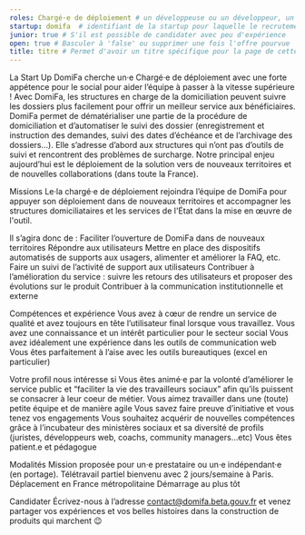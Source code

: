 ```yaml
---
roles: Chargé·e de déploiement # un développeuse ou un développeur, un ou une bizdev, un ou une coach et un développeur ou une développeuse, etc.
startup: domifa  # identifiant de la startup pour laquelle le recrutement est fait ; créer la startup si elle n'existe pas encore
junior: true # S'il est possible de candidater avec peu d'expérience
open: true # Basculer à 'false' ou supprimer une fois l'offre pourvue
title: titre # Permet d'avoir un titre spécifique pour la page de cette offre
---
```


La Start Up DomiFa cherche un·e Chargé·e de déploiement avec une forte appétence pour le social pour aider l’équipe à passer à la vitesse supérieure !
Avec DomiFa, les structures en charge de la domiciliation peuvent suivre les dossiers plus facilement pour offrir un meilleur service aux bénéficiaires. DomiFa permet de dématérialiser une partie de la procédure de domiciliation et d’automatiser le suivi des dossier (enregistrement et instruction des demandes, suivi des dates d’échéance et de l’archivage des dossiers…). Elle s’adresse d’abord aux structures qui n’ont pas d’outils de suivi et rencontrent des problèmes de surcharge.
Notre principal enjeu aujourd’hui est le déploiement de la solution vers de nouveaux territoires et de nouvelles collaborations (dans toute la France).

Missions
Le·la chargé·e de déploiement rejoindra l’équipe de DomiFa pour appuyer son déploiement dans de nouveaux territoires et accompagner les structures domiciliataires et les services de l'État dans la mise en œuvre de l'outil.

Il s’agira donc de :
Faciliter l’ouverture de DomiFa dans de nouveaux territoires
Répondre aux utilisateurs 
Mettre en place des dispositifs automatisés de supports aux usagers, alimenter et améliorer la FAQ, etc.
Faire un suivi de l’activité de support aux utilisateurs
Contribuer à l’amélioration du service : suivre les retours des utilisateurs et proposer des évolutions sur le produit
Contribuer à la communication institutionnelle et externe

Compétences et expérience
Vous avez à cœur de rendre un service de qualité et avez toujours en tête l’utilisateur final lorsque vous travaillez.
Vous avez une connaissance et un intérêt particulier pour le secteur social
Vous avez idéalement une expérience dans les outils de communication web
Vous êtes parfaitement à l’aise avec les outils bureautiques (excel en particulier)

Votre profil nous intéresse si
Vous êtes animé·e par la volonté d’améliorer le service public et “faciliter la vie des travailleurs sociaux” afin qu’ils puissent se consacrer à leur coeur de métier.
Vous aimez travailler dans une (toute) petite équipe et de manière agile
Vous savez faire preuve d’initiative et vous tenez vos engagements
Vous souhaitez acquérir de nouvelles compétences grâce à l’incubateur des ministères sociaux et sa diversité de profils (juristes, développeurs web, coachs, community managers…etc)
Vous êtes patient.e et pédagogue

Modalités
Mission proposée pour un·e prestataire ou un·e indépendant·e (en portage).
Télétravail partiel bienvenu avec 2 jours/semaine à Paris.
Déplacement en France métropolitaine
Démarrage au plus tôt

Candidater
Écrivez-nous à l’adresse contact@domifa.beta.gouv.fr et venez partager vos expériences et vos belles histoires dans la construction de produits qui marchent 😉

